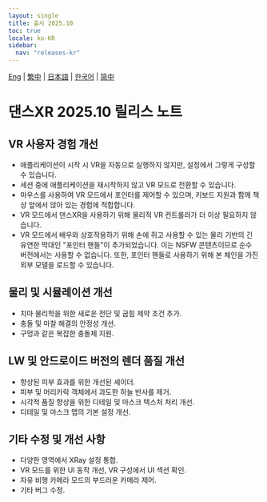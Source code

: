 ```yaml
---
layout: single
title: 출시 2025.10
toc: true
locale: ko-KR
sidebar:
  nav: "releases-kr"
---
```

[Eng](/dancexr/releases/2025.10) | [繁中](/tw/dancexr/releases/2025.10) | [日本語](/jp/dancexr/releases/2025.10) | [한국어](/kr/dancexr/releases/2025.10) | [简中](/zh/dancexr/releases/2025.10)

# 댄스XR 2025.10 릴리스 노트

## VR 사용자 경험 개선
* 애플리케이션이 시작 시 VR을 자동으로 실행하지 않지만, 설정에서 그렇게 구성할 수 있습니다.
* 세션 중에 애플리케이션을 재시작하지 않고 VR 모드로 전환할 수 있습니다.
* 마우스를 사용하여 VR 모드에서 포인터를 제어할 수 있으며, 키보드 지원과 함께 책상 앞에서 앉아 있는 경험에 적합합니다.
* VR 모드에서 댄스XR을 사용하기 위해 물리적 VR 컨트롤러가 더 이상 필요하지 않습니다.
* VR 모드에서 배우와 상호작용하기 위해 손에 쥐고 사용할 수 있는 물리 기반의 긴 유연한 막대인 "포인터 핸들"이 추가되었습니다. 이는 NSFW 콘텐츠이므로 순수 버전에서는 사용할 수 없습니다. 또한, 포인터 핸들로 사용하기 위해 본 체인을 가진 외부 모델을 로드할 수 있습니다.

## 물리 및 시뮬레이션 개선
* 치마 물리학을 위한 새로운 전단 및 굽힘 제약 조건 추가.
* 충돌 및 마찰 해결의 안정성 개선.
* 구멍과 같은 복잡한 충돌체 지원.

## LW 및 안드로이드 버전의 렌더 품질 개선
* 향상된 피부 효과를 위한 개선된 셰이더.
* 피부 및 머리카락 객체에서 과도한 하늘 반사를 제거.
* 시각적 품질 향상을 위한 디테일 및 마스크 텍스처 처리 개선.
* 디테일 및 마스크 맵의 기본 설정 개선.

## 기타 수정 및 개선 사항
* 다양한 영역에서 XRay 설정 통합.
* VR 모드를 위한 UI 동작 개선, VR 구성에서 UI 섹션 확인.
* 자유 비행 카메라 모드의 부드러운 카메라 제어.
* 기타 버그 수정.